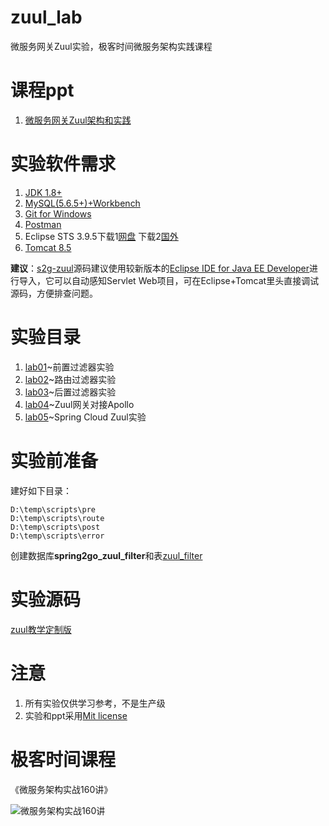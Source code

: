 # zuul_lab
微服务网关Zuul实验，极客时间微服务架构实践课程


# 课程ppt
1. [微服务网关Zuul架构和实践](ppt/微服务网关Zuul架构和实践.pdf)

# 实验软件需求
1. [JDK 1.8+](http://www.oracle.com/technetwork/java/javase/downloads/jdk8-downloads-2133151.html)
2. [MySQL(5.6.5+)+Workbench](https://dev.mysql.com/downloads/)
3. [Git for Windows](https://gitforwindows.org/)
4. [Postman](https://www.getpostman.com/)
5. Eclipse STS 3.9.5下载1[网盘](https://pan.baidu.com/s/1xqy4G_r9N24WODBBuGlIog) 下载2[国外](https://spring.io/tools)
6. [Tomcat 8.5](https://tomcat.apache.org/)

**建议**：[s2g-zuul](https://github.com/spring2go/s2g-zuul)源码建议使用较新版本的[Eclipse IDE for Java EE Developer](https://www.eclipse.org/downloads/packages/release/2019-03/r/eclipse-ide-enterprise-java-developers
)进行导入，它可以自动感知Servlet Web项目，可在Eclipse+Tomcat里头直接调试源码，方便排查问题。


# 实验目录
1. [lab01](lab01)~前置过滤器实验
2. [lab02](lab02)~路由过滤器实验
3. [lab03](lab03)~后置过滤器实验
4. [lab04](lab04)~Zuul网关对接Apollo
5. [lab05](lab05)~Spring Cloud Zuul实验

# 实验前准备

建好如下目录：
```
D:\temp\scripts\pre
D:\temp\scripts\route
D:\temp\scripts\post
D:\temp\scripts\error
```

创建数据库**spring2go_zuul_filter**和表[zuul_filter](https://github.com/spring2go/s2g-zuul/blob/master/s2g-zuul-mobile/src/main/resources/db/schema.sql)

# 实验源码

[zuul教学定制版](https://github.com/spring2go/s2g-zuul)


# 注意
1. 所有实验仅供学习参考，不是生产级
2. 实验和ppt采用[Mit license](LICENSE)

# 极客时间课程

《微服务架构实战160讲》

![微服务架构实战160讲](https://github.com/spring2go/oauth2lab/blob/master/image/course_ad.jpg)
